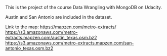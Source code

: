 This is the project of the course Data Wrangling with MongoDB on Udacity.

Austin and San Antonio are included in the dataset.

Link to the map:
https://mapzen.com/metro-extracts/
https://s3.amazonaws.com/metro-extracts.mapzen.com/austin_texas.osm.bz2
https://s3.amazonaws.com/metro-extracts.mapzen.com/san-antonio_texas.osm.bz2
